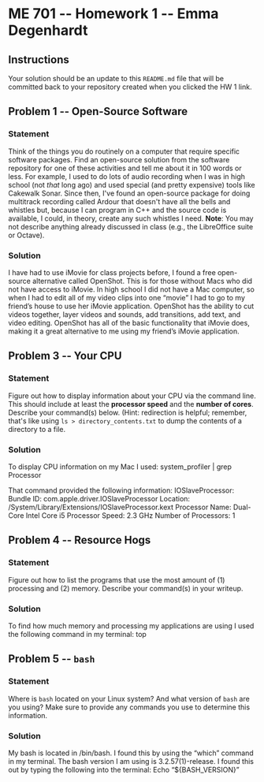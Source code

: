 # ME 701 -- Homework 1 -- Emma Degenhardt

## Instructions

Your solution should be an update to this `README.md` file that will be
committed back to your repository created when you clicked the HW 1 link.

## Problem 1 -- Open-Source Software

### Statement

Think of the things you do routinely on a computer that require
specific software packages.  Find an
open-source solution from the software repository
for one of these activities and tell me about it in 100 words or less.
For example, I used to do lots of audio recording when I was in
high school (not *that* long ago) and used special (and
pretty expensive) tools like
Cakewalk Sonar.  Since then, I've found an
open-source package for doing multitrack
recording called Ardour that doesn't have all the bells and
whistles but, because I can program in C++ and the
source code is available, I could, in theory,
create any such whistles I need.  **Note**: You may not
describe anything already discussed in class (e.g., the LibreOffice suite
or Octave).

### Solution

I have had to use iMovie for class projects before, I found a free open-source alternative called OpenShot.
This is for those without Macs who did not have access to iMovie. In high school I did not have a Mac computer, 
so when I had to edit all of my video clips into one “movie” I had to go to my friend’s house to use her iMovie 
application. OpenShot has the ability to cut videos together, layer videos and sounds, add transitions, add text, 
and video editing. OpenShot has all of the basic functionality that iMovie does, making it a great alternative to 
me using my friend’s iMovie application.

## Problem 3 -- Your CPU

### Statement

Figure out how to display information about your CPU via the
command line.  This should include at least the **processor
speed** and the **number of cores**.  Describe your command(s) below.
(Hint: redirection is helpful; remember, that's like
using `ls > directory_contents.txt` to dump the contents of a directory to a file.

### Solution

To display CPU information on my Mac I used:
system_profiler | grep Processor

That command provided the following information:
   IOSlaveProcessor:
      Bundle ID: com.apple.driver.IOSlaveProcessor
      Location: /System/Library/Extensions/IOSlaveProcessor.kext
      Processor Name: Dual-Core Intel Core i5
      Processor Speed: 2.3 GHz
      Number of Processors: 1

## Problem 4 -- Resource Hogs

### Statement

Figure out how to list the programs that use the most
amount of (1) processing and (2) memory.  Describe your command(s)
in your writeup.

### Solution

To find how much memory and processing my applications are using I used the following command in my terminal:
top

## Problem 5 -- `bash`

### Statement

Where is `bash` located on your Linux system?  And what version of
`bash` are you using?  Make sure to provide any commands you use to
determine this information.

### Solution

My bash is located in /bin/bash. I found this by using the “which” command in my terminal.
The bash version I am using is 3.2.57(1)-release. I found this out by typing the following into the terminal:
Echo “${BASH_VERSION}”
